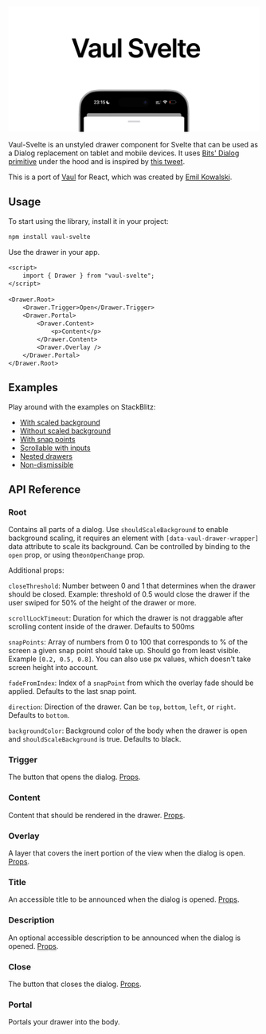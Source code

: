 ![](static/og.jpg)

Vaul-Svelte is an unstyled drawer component for Svelte that can be used as a Dialog replacement on tablet and mobile devices. It uses [Bits' Dialog primitive](https://www.bits-ui.com/docs/components/dialog) under the hood and is inspired by [this tweet](https://twitter.com/devongovett/status/1674470185783402496).

This is a port of [Vaul](https://github.com/emilkowalski/vaul) for React, which was created by [Emil Kowalski](https://twitter.com/emilkowalski_).

## Usage

To start using the library, install it in your project:

```bash
npm install vaul-svelte
```

Use the drawer in your app.

```svelte
<script>
	import { Drawer } from "vaul-svelte";
</script>

<Drawer.Root>
	<Drawer.Trigger>Open</Drawer.Trigger>
	<Drawer.Portal>
		<Drawer.Content>
			<p>Content</p>
		</Drawer.Content>
		<Drawer.Overlay />
	</Drawer.Portal>
</Drawer.Root>
```

## Examples

Play around with the examples on StackBlitz:

- [With scaled background](https://stackblitz.com/edit/vaul-svelte-scaled?file=src%2Froutes%2F%2Bpage.svelte)
- [Without scaled background](https://stackblitz.com/edit/vaul-svelte-without-scale?file=src%2Froutes%2F%2Bpage.svelte)
- [With snap points](https://stackblitz.com/edit/vaul-svelte-snap-points?file=src%2Froutes%2F%2Bpage.svelte)
- [Scrollable with inputs](https://stackblitz.com/edit/vaul-svelte-scrollable-with-inputs?file=src%2Froutes%2F%2Bpage.svelte)
- [Nested drawers](https://stackblitz.com/edit/vaul-svelte-nested-drawers?file=src%2Froutes%2F%2Bpage.svelte)
- [Non-dismissible](https://stackblitz.com/edit/vaul-svelte-non-dismissible?file=src%2Froutes%2F%2Bpage.svelte)

## API Reference

### Root

Contains all parts of a dialog. Use `shouldScaleBackground` to enable background scaling, it requires an element with `[data-vaul-drawer-wrapper]` data attribute to scale its background.
Can be controlled by binding to the `open` prop, or using the`onOpenChange` prop.

Additional props:

`closeThreshold`: Number between 0 and 1 that determines when the drawer should be closed. Example: threshold of 0.5 would close the drawer if the user swiped for 50% of the height of the drawer or more.

`scrollLockTimeout`: Duration for which the drawer is not draggable after scrolling content inside of the drawer. Defaults to 500ms

`snapPoints`: Array of numbers from 0 to 100 that corresponds to % of the screen a given snap point should take up. Should go from least visible. Example `[0.2, 0.5, 0.8]`. You can also use px values, which doesn't take screen height into account.

`fadeFromIndex`: Index of a `snapPoint` from which the overlay fade should be applied. Defaults to the last snap point.

`direction`: Direction of the drawer. Can be `top`, `bottom`, `left`, or `right`. Defaults to `bottom`.

`backgroundColor`: Background color of the body when the drawer is open and `shouldScaleBackground` is true. Defaults to black.

### Trigger

The button that opens the dialog. [Props](https://www.bits-ui.com/docs/components/dialog#trigger).

### Content

Content that should be rendered in the drawer. [Props](https://www.bits-ui.com/docs/components/dialog#content).

### Overlay

A layer that covers the inert portion of the view when the dialog is open. [Props](https://www.bits-ui.com/docs/components/dialog#overlay).

### Title

An accessible title to be announced when the dialog is opened. [Props](https://www.bits-ui.com/docs/components/dialog#title).

### Description

An optional accessible description to be announced when the dialog is opened. [Props](https://www.bits-ui.com/docs/components/dialog#description).

### Close

The button that closes the dialog. [Props](https://www.bits-ui.com/docs/components/dialog#close).

### Portal

Portals your drawer into the body.
